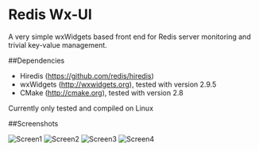Redis Wx-UI
=================

A very simple wxWidgets based front end for Redis server monitoring and trivial key-value management.

##Dependencies

- Hiredis (https://github.com/redis/hiredis)
- wxWidgets (http://wxwidgets.org), tested with version 2.9.5
- CMake (http://cmake.org), tested with version 2.8

Currently only tested and compiled on Linux

##Screenshots

![Screen1](https://raw.github.com/kadekcipta/redis-wxui/master/screenshots/screen1.png)
![Screen2](https://raw.github.com/kadekcipta/redis-wxui/master/screenshots/screen2.png)
![Screen3](https://raw.github.com/kadekcipta/redis-wxui/master/screenshots/screen3.png)
![Screen4](https://raw.github.com/kadekcipta/redis-wxui/master/screenshots/screen4.png)
